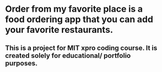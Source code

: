 # Order from my favorite place is a food ordering app that you can add your favorite restaurants.

## This is a project for MIT xpro coding course. It is created solely for educational/ portfolio purposes.

